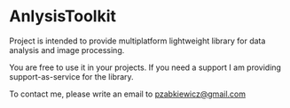 AnlysisToolkit
==============

Project is intended to provide multiplatform lightweight library for data analysis and image processing.

You are free to use it in your projects. 
If you need a support I am providing support-as-service for the library. 

To contact me, please write an email to
pzabkiewicz@gmail.com

